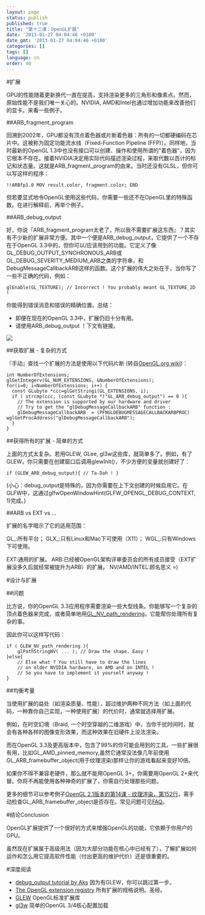```yaml
---
layout: page
status: publish
published: true
title: "第十二课：OpenGL扩展"
date: '2013-01-27 04:04:46 +0100'
date_gmt: '2013-01-27 04:04:46 +0100'
categories: []
tags: []
language: cn
order: 40
---
```


#扩展

GPU的性能随着更新换代一直在提高，支持渲染更多的三角形和像素点。然而，原始性能不是我们唯一关心的。NVIDIA, AMD和Intel也通过增加功能来改善他们的显卡。来看一些例子。

##ARB_fragment_program

回溯到2002年，GPU都没有顶点着色器或片断着色器：所有的一切都硬编码在芯片中。这被称为固定功能流水线（Fixed-Function Pipeline (FFP)）。同样地，当时最新的OpenGL 1.3中也没有接口可以创建、操作和使用所谓的"着色器"，因为它根本不存在。接着NVIDIA决定用实际代码描述渲染过程，来取代数以百计的标记和状态量。这就是ARB_fragment_program的由来。当时还没有GLSL，但你可以写这样的程序：
```
!!ARBfp1.0 MOV result.color, fragment.color; END
```
但若要显式地令OpenGL使用这些代码，你需要一些还不在OpenGL里的特殊函数。在进行解释前，再举个例子。

##ARB_debug_output

好，你说『ARB_fragment_program太老了，所以我不需要扩展这东西』？其实有不少新的扩展非常方便。其中一个便是ARB_debug_output，它提供了一个不存在于OpenGL 3.3中的，但你可以/应该用到的功能。它定义了像GL_DEBUG_OUTPUT_SYNCHRONOUS_ARB或GL_DEBUG_SEVERITY_MEDIUM_ARB之类的字符串，和DebugMessageCallbackARB这样的函数。这个扩展的伟大之处在于，当你写了一些不正确的代码，例如：
```
glEnable(GL_TEXTURE); // Incorrect ! You probably meant GL_TEXTURE_2D !
```
你能得到错误消息和错误的精确位置。总结：

* 即便在现在的OpenGL 3.3中，扩展仍旧十分有用。
* 请使用ARB_debug_output ！下文有链接。

![]({{site.baseurl}}/assets/images/tuto-12-ogl-ext/breakpoint.png)


##获取扩展 - 复杂的方式 

『手动』查找一个扩展的方法是使用以下代码片断 (转自[OpenGL.org wiki](http://www.opengl.org/wiki/GlGetString))：
```
int NumberOfExtensions;
glGetIntegerv(GL_NUM_EXTENSIONS, &NumberOfExtensions);
for(i=0; i<NumberOfExtensions; i++) {
  const GLubyte *ccc=glGetStringi(GL_EXTENSIONS, i);
  if ( strcmp(ccc, (const GLubyte *)"GL_ARB_debug_output") == 0 ){
    // The extension is supported by our hardware and driver
    // Try to get the "glDebugMessageCallbackARB" function :
    glDebugMessageCallbackARB  = (PFNGLDEBUGMESSAGECALLBACKARBPROC) wglGetProcAddress("glDebugMessageCallbackARB");
  }
}
```

##获得所有的扩展 - 简单的方式

上面的方式太复杂。若用GLEW, GLee, gl3w这些库，就简单多了。例如，有了GLEW，你只需要在创建窗口后调用glewInit()，不少方便的变量就创建好了：  
```
if (GLEW_ARB_debug_output){ // Ta-Dah ! }
```
(小心：debug_output是特殊的，因为你需要在上下文创建的时候启用它。在GLFW中，这通过glfwOpenWindowHint(GLFW_OPENGL_DEBUG_CONTEXT, 1)完成。)

##ARB vs EXT vs ...

扩展的名字暗示了它的适用范围：

GL_:所有平台；
GLX_:只有Linux和Mac下可使用（X11）；
WGL_:只有Windows下可使用。

EXT:通用的扩展。
ARB:已经被OpenGL架构评审委员会的所有成员接受（EXT扩展没多久后就经常被提升为ARB）的扩展。
NV/AMD/INTEL:顾名思义 =)

#设计与扩展


##问题

比方说，你的OpenGL 3.3应用程序需要渲染一些大型线条。你能够写一个复杂的顶点着色器来完成，或者简单地用[GL_NV_path_rendering](http://www.opengl.org/registry/specs/NV/path_rendering.txt)，它能帮你处理所有复杂的事。

因此你可以这样写代码：
```
if ( GLEW_NV_path_rendering ){
    glPathStringNV( ... ); // Draw the shape. Easy !
}else{
    // Else what ? You still have to draw the lines
    // on older NVIDIA hardware, on AMD and on INTEL !
    // So you have to implement it yourself anyway !
}
```

##均衡考量

当使用扩展的益处（如渲染质量、性能），超过维护两种不同方法（如上面的代码，一种靠你自己实现，一种使用扩展）的代价时，通常就选择用扩展。

例如，在时空幻境（Braid, 一个时空穿越的二维游戏）中，当你干扰时间时，就会有各种各样的图像变形效果，而这种效果在旧硬件上没法渲染。

而在OpenGL 3.3及更高版本中，包含了99%的你可能会用到的工具。一些扩展很有用，比如GL_AMD_pinned_memory,虽然它通常没法像几年前使用GL_ARB_framebuffer_object(用于纹理渲染)那样让你的游戏看起来变好10倍。

如果你不得不兼容老硬件，那么就不能用OpenGL 3+，你需要用OpenGL 2+来代替。你将不再能使用各种神奇的扩展了，你需自行处理那些问题。

更多的细节可以参考例子[OpenGL 2.1版本的第14课 - 纹理渲染，第152行](http://code.google.com/p/opengl-tutorial-org/source/browse/tutorial14_render_to_texture/tutorial14.cpp?name=2.1%20branch#152)，需手动检查GL_ARB_framebuffer_object是否存在。常见问题可见[FAQ](/?page_id=526)。

#结论Conclusion

OpenGL扩展提供了一个很好的方式来增强OpenGL的功能，它依赖于你用户的GPU。 

虽然现在扩展属于高级用法（因为大部分功能在核心中已经有了），了解扩展如何运作和怎么用它提高软件性能（付出更高的维护代价）还是很重要的。

#深度阅读


* [debug_output tutorial by Aks](http://sites.google.com/site/opengltutorialsbyaks/introduction-to-opengl-4-1---tutorial-05) 因为有GLEW，你可以跳过第一步。
* [The OpenGL extension registry](http://www.opengl.org/registry/) 所有扩展的规格说明。圣经。
* [GLEW](http://glew.sourceforge.net/) OpenGL标准扩展库
* [gl3w](https://github.com/skaslev/gl3w) 简单的OpenGL 3/4核心配置加载 

